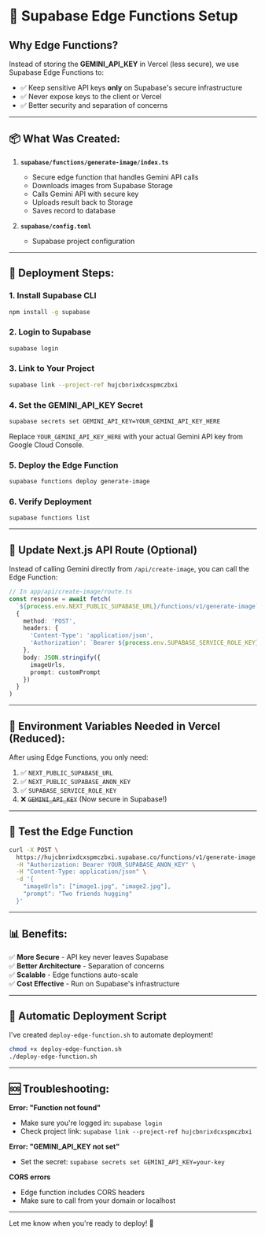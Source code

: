 # 🔐 Supabase Edge Functions Setup

## Why Edge Functions?

Instead of storing the **GEMINI_API_KEY** in Vercel (less secure), we use Supabase Edge Functions to:
- ✅ Keep sensitive API keys **only** on Supabase's secure infrastructure
- ✅ Never expose keys to the client or Vercel
- ✅ Better security and separation of concerns

---

## 📦 What Was Created:

1. **`supabase/functions/generate-image/index.ts`**
   - Secure edge function that handles Gemini API calls
   - Downloads images from Supabase Storage
   - Calls Gemini API with secure key
   - Uploads result back to Storage
   - Saves record to database

2. **`supabase/config.toml`**
   - Supabase project configuration

---

## 🚀 Deployment Steps:

### 1. Install Supabase CLI

```bash
npm install -g supabase
```

### 2. Login to Supabase

```bash
supabase login
```

### 3. Link to Your Project

```bash
supabase link --project-ref hujcbnrixdcxspmczbxi
```

### 4. Set the GEMINI_API_KEY Secret

```bash
supabase secrets set GEMINI_API_KEY=YOUR_GEMINI_API_KEY_HERE
```

Replace `YOUR_GEMINI_API_KEY_HERE` with your actual Gemini API key from Google Cloud Console.

### 5. Deploy the Edge Function

```bash
supabase functions deploy generate-image
```

### 6. Verify Deployment

```bash
supabase functions list
```

---

## 🔄 Update Next.js API Route (Optional)

Instead of calling Gemini directly from `/api/create-image`, you can call the Edge Function:

```typescript
// In app/api/create-image/route.ts
const response = await fetch(
  `${process.env.NEXT_PUBLIC_SUPABASE_URL}/functions/v1/generate-image`,
  {
    method: 'POST',
    headers: {
      'Content-Type': 'application/json',
      'Authorization': `Bearer ${process.env.SUPABASE_SERVICE_ROLE_KEY}`
    },
    body: JSON.stringify({
      imageUrls,
      prompt: customPrompt
    })
  }
)
```

---

## 🎯 Environment Variables Needed in Vercel (Reduced):

After using Edge Functions, you only need:

1. ✅ `NEXT_PUBLIC_SUPABASE_URL`
2. ✅ `NEXT_PUBLIC_SUPABASE_ANON_KEY`
3. ✅ `SUPABASE_SERVICE_ROLE_KEY`
4. ❌ ~~`GEMINI_API_KEY`~~ (Now secure in Supabase!)

---

## 🧪 Test the Edge Function

```bash
curl -X POST \
  https://hujcbnrixdcxspmczbxi.supabase.co/functions/v1/generate-image \
  -H "Authorization: Bearer YOUR_SUPABASE_ANON_KEY" \
  -H "Content-Type: application/json" \
  -d '{
    "imageUrls": ["image1.jpg", "image2.jpg"],
    "prompt": "Two friends hugging"
  }'
```

---

## 📊 Benefits:

✅ **More Secure** - API key never leaves Supabase  
✅ **Better Architecture** - Separation of concerns  
✅ **Scalable** - Edge functions auto-scale  
✅ **Cost Effective** - Run on Supabase's infrastructure  

---

## 🔄 Automatic Deployment Script

I've created `deploy-edge-function.sh` to automate deployment!

```bash
chmod +x deploy-edge-function.sh
./deploy-edge-function.sh
```

---

## 🆘 Troubleshooting:

**Error: "Function not found"**
- Make sure you're logged in: `supabase login`
- Check project link: `supabase link --project-ref hujcbnrixdcxspmczbxi`

**Error: "GEMINI_API_KEY not set"**
- Set the secret: `supabase secrets set GEMINI_API_KEY=your-key`

**CORS errors**
- Edge function includes CORS headers
- Make sure to call from your domain or localhost

---

Let me know when you're ready to deploy! 🚀

